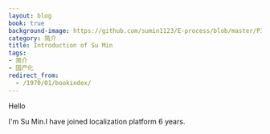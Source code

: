 ```yaml
---
layout: blog
book: true
background-image: https://github.com/sumin1123/E-process/blob/master/PIC/1000.jpg?raw=true
category: 简介
title: Introduction of Su Min
tags:
- 简介
- 国产化
redirect_from:
  - /1970/01/bookindex/
---
```


Hello

I'm Su Min.I have joined localization platform 6 years.

